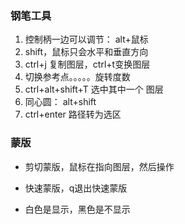 ### 钢笔工具

1. 控制柄一边可以调节： alt+鼠标
2. shift，鼠标只会水平和垂直方向
3. ctrl+j 复制图层，ctrl+t变换图层
4. 切换参考点。。。。。旋转度数
5. ctrl+alt+shift+T 选中其中一个 图层
6. 同心圆： alt+shift
7. ctrl+enter  路径转为选区

### 蒙版

- 剪切蒙版，鼠标在指向图层，然后操作

- 快速蒙版，q退出快速蒙版
- 白色是显示，黑色是不显示
